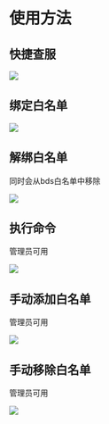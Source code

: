 # 使用方法

## 快捷查服

![](/use/6.png)

## 绑定白名单

![](/use/1.png)

## 解绑白名单

同时会从bds白名单中移除

![](/use/2.png)

## 执行命令

管理员可用

![](/use/3.png)

## 手动添加白名单

管理员可用

![](/use/4.png)

## 手动移除白名单

管理员可用

![](/use/5.png)

